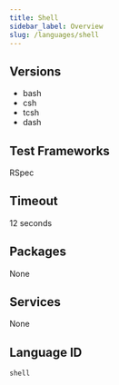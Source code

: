 ```yaml
---
title: Shell
sidebar_label: Overview
slug: /languages/shell
---
```



## Versions
- bash
- csh
- tcsh
- dash
## Test Frameworks
RSpec
## Timeout
12 seconds
## Packages
None 
## Services
None
## Language ID
`shell`
